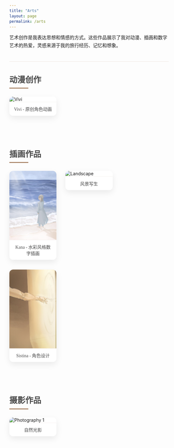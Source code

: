 ```yaml
---
title: "Arts"
layout: page
permalink: /arts
---
```


<div class="art-intro">
  <p>艺术创作是我表达思想和情感的方式。这些作品展示了我对动漫、插画和数字艺术的热爱，灵感来源于我的旅行经历、记忆和想象。</p>
</div>

<style>
.art-intro {
  margin-bottom: 2.5em;
  padding-bottom: 1.5em;
  border-bottom: 1px solid rgba(169, 132, 103, 0.2);
  font-size: 1.05em;
  line-height: 1.7;
}

.art-section {
  margin-bottom: 5em;
}

.art-title {
  font-family: "Playfair Display", Georgia, serif;
  font-size: 1.8em;
  font-weight: 600;
  margin-bottom: 1em;
  color: #4A4A4A;
  position: relative;
  padding-bottom: 0.5em;
}

.art-title::after {
  content: "";
  position: absolute;
  bottom: 0;
  left: 0;
  width: 60px;
  height: 3px;
  background-color: #A98467;
}

.masonry-grid {
  column-count: 3;
  column-gap: 2em;
}

@media (max-width: 900px) {
  .masonry-grid {
    column-count: 2;
  }
}

@media (max-width: 600px) {
  .masonry-grid {
    column-count: 1;
  }
}

.masonry-grid figure {
  display: inline-block;
  width: 100%;
  margin: 0 0 2em;
  break-inside: avoid;
  background: #fff;
  border-radius: 12px;
  box-shadow: 0 8px 20px rgba(0, 0, 0, 0.08);
  overflow: hidden;
  transition: all 0.4s ease;
  cursor: zoom-in;
  position: relative;
}

.masonry-grid figure::before {
  content: "";
  position: absolute;
  top: 0;
  left: 0;
  width: 100%;
  height: 100%;
  background: rgba(169, 132, 103, 0.2);
  opacity: 0;
  transition: opacity 0.4s ease;
  z-index: 1;
}

.masonry-grid figure:hover {
  transform: translateY(-8px);
  box-shadow: 0 12px 30px rgba(0, 0, 0, 0.12);
}

.masonry-grid figure:hover::before {
  opacity: 1;
}

.masonry-grid img {
  width: 100%;
  height: auto;
  display: block;
  transition: transform 0.5s ease;
  filter: saturate(0.95);
}

.masonry-grid figure:hover img {
  transform: scale(1.03);
}

.masonry-grid figcaption {
  text-align: center;
  padding: 0.8em 1em;
  font-size: 1em;
  color: #4A4A4A;
  font-family: "Playfair Display", Georgia, serif;
  border-top: 1px solid rgba(169, 132, 103, 0.1);
  background-color: rgba(255, 255, 255, 0.9);
  position: relative;
  z-index: 2;
}

/* Lightbox for zoom */
.lightbox-modal {
  display: none;
  position: fixed;
  z-index: 1000;
  inset: 0;
  background: rgba(0, 0, 0, 0.85);
  justify-content: center;
  align-items: center;
  backdrop-filter: blur(5px);
  transition: opacity 0.3s ease;
}

.lightbox-modal img {
  max-height: 90vh;
  max-width: 90vw;
  border-radius: 12px;
  box-shadow: 0 10px 30px rgba(0, 0, 0, 0.3);
  transform: scale(0.95);
  opacity: 0;
  transition: transform 0.4s ease, opacity 0.4s ease;
}

.lightbox-modal.active {
  display: flex;
}

.lightbox-modal.active img {
  transform: scale(1);
  opacity: 1;
}
</style>

<!-- Lightbox functionality -->
<div id="lightbox" class="lightbox-modal" onclick="this.classList.remove('active')">
  <img id="lightbox-img" src="">
</div>

<script>
document.addEventListener('DOMContentLoaded', () => {
  document.querySelectorAll('.masonry-grid img').forEach(img => {
    img.addEventListener('click', () => {
      const lightbox = document.getElementById('lightbox');
      const lightboxImg = document.getElementById('lightbox-img');
      lightboxImg.src = img.src;
      lightbox.classList.add('active');
      
      // Add animation effect when opening lightbox
      setTimeout(() => {
        lightboxImg.style.opacity = '1';
        lightboxImg.style.transform = 'scale(1)';
      }, 10);
    });
  });
  
  // Close lightbox on ESC key
  document.addEventListener('keydown', (e) => {
    if (e.key === 'Escape') {
      const lightbox = document.getElementById('lightbox');
      if (lightbox.classList.contains('active')) {
        const lightboxImg = document.getElementById('lightbox-img');
        lightboxImg.style.opacity = '0';
        lightboxImg.style.transform = 'scale(0.95)';
        
        setTimeout(() => {
          lightbox.classList.remove('active');
        }, 300);
      }
    }
  });
});
</script>

<!-- === Featured Animated Manga === -->
<div class="art-section">
  <h2 class="art-title">动漫创作</h2>
  <div class="masonry-grid">
    <figure>
      <img src="/assets/manga-animation.gif" alt="Vivi">
      <figcaption>Vivi - 原创角色动画</figcaption>
    </figure>
  </div>
</div>

<!-- === Sequential and Themed Artworks === -->
<div class="art-section">
  <h2 class="art-title">插画作品</h2>
  <div class="masonry-grid">
    <figure>
      <img src="/assets/illustration1.jpg" alt="Kana 1">
      <figcaption>Kana - 水彩风格数字插画</figcaption>
    </figure>
    <figure>
      <img src="/assets/illustration2.jpg" alt="Sistina">
      <figcaption>Sistina - 角色设计</figcaption>
    </figure>
    <figure>
      <img src="/assets/your-photo.jpg" alt="Landscape">
      <figcaption>风景写生</figcaption>
    </figure>
  </div>
</div>

<!-- === Photography === -->
<div class="art-section">
  <h2 class="art-title">摄影作品</h2>
  <div class="masonry-grid">
    <figure>
      <img src="/assets/IMG_1574.JPG" alt="Photography 1">
      <figcaption>自然光影</figcaption>
    </figure>
  </div>
</div>
